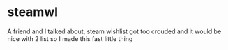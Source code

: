 # steamwl
A friend and I talked about, steam wishlist got too crouded and it would be nice with 2 list so I made this fast little thing
